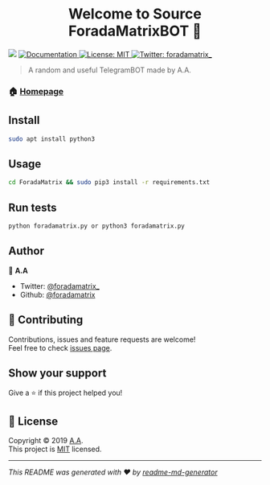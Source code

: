 <h1 align="center">Welcome to Source ForadaMatrixBOT 👋</h1>
<p>
  <img src="https://img.shields.io/badge/version-0.0.1-blue.svg?cacheSeconds=2592000" />
  <a href="https://github.com/foradamatrix/ForadaMatrix#readme">
    <img alt="Documentation" src="https://img.shields.io/badge/documentation-yes-brightgreen.svg" target="_blank" />
  </a>
  <a href="https://github.com/foradamatrix/ForadaMatrix/blob/master/LICENSE">
    <img alt="License: MIT" src="https://img.shields.io/badge/License-MIT-yellow.svg" target="_blank" />
  </a>
  <a href="https://twitter.com/foradamatrix_">
    <img alt="Twitter: foradamatrix_" src="https://img.shields.io/twitter/follow/foradamatrix_.svg?style=social" target="_blank" />
  </a>
</p>

> A random and useful TelegramBOT made by A.A.

### 🏠 [Homepage](https://github.com/foradamatrix/ForadaMatrix#readme)

## Install

```sh
sudo apt install python3
```

## Usage

```sh
cd ForadaMatrix && sudo pip3 install -r requirements.txt
```

## Run tests

```sh
python foradamatrix.py or python3 foradamatrix.py
```

## Author

👤 **A.A**

* Twitter: [@foradamatrix_](https://twitter.com/foradamatrix_)
* Github: [@foradamatrix](https://github.com/foradamatrix)

## 🤝 Contributing

Contributions, issues and feature requests are welcome!<br />Feel free to check [issues page](https://github.com/foradamatrix/ForadaMatrix/issues).

## Show your support

Give a ⭐️ if this project helped you!

## 📝 License

Copyright © 2019 [A.A](https://github.com/foradamatrix).<br />
This project is [MIT](https://github.com/foradamatrix/ForadaMatrix/blob/master/LICENSE) licensed.

***
_This README was generated with ❤️ by [readme-md-generator](https://github.com/kefranabg/readme-md-generator)_